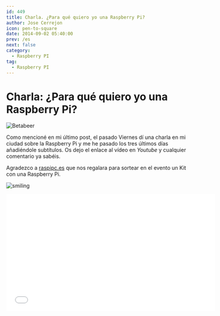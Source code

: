 ```yaml
---
id: 449
title: Charla. ¿Para qué quiero yo una Raspberry Pi? 
author: Jose Cerrejon
icon: pen-to-square
date: 2014-09-02 05:40:00
prev: /es
next: false
category:
  - Raspberry PI
tag:
  - Raspberry PI
---
```


# Charla: ¿Para qué quiero yo una Raspberry Pi? 

![Betabeer](/images/2014/09/capture_bb.png)

Como mencioné en mi último post, el pasado Viernes dí una charla en mi ciudad sobre la Raspberry Pi y me he pasado los tres últimos días añadiéndole subtítulos. Os dejo el enlace al vídeo en *Youtube* y cualquier comentario ya sabéis.

Agradezco a [raspipc.es](http://raspipc.es) que nos regalara para sortear en el evento un Kit con una Raspberry Pi.

![smiling](/css/sm/happy_smiling.png)

<iframe width="560" height="315" src="//www.youtube.com/embed/fitWvc8O1Sg" frameborder="0" allowfullscreen></iframe>